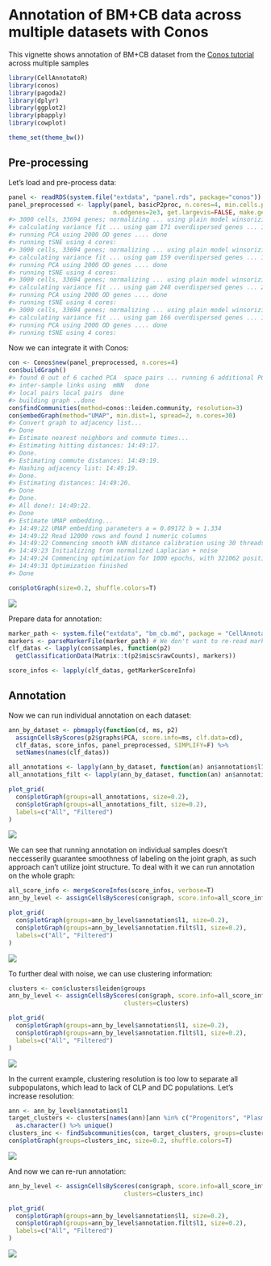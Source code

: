 Annotation of BM+CB data across multiple datasets with Conos
================

This vignette shows annotation of BM+CB dataset from the [Conos
tutorial](https://github.com/hms-dbmi/conos/blob/master/vignettes/walkthrough.md)
across multiple samples

``` r
library(CellAnnotatoR)
library(conos)
library(pagoda2)
library(dplyr)
library(ggplot2)
library(pbapply)
library(cowplot)

theme_set(theme_bw())
```

## Pre-processing

Let’s load and pre-process data:

``` r
panel <- readRDS(system.file("extdata", "panel.rds", package="conos"))
panel_preprocessed <- lapply(panel, basicP2proc, n.cores=4, min.cells.per.gene=0, 
                             n.odgenes=2e3, get.largevis=FALSE, make.geneknn=FALSE)
#> 3000 cells, 33694 genes; normalizing ... using plain model winsorizing ... log scale ... done.
#> calculating variance fit ... using gam 171 overdispersed genes ... 171persisting ... done.
#> running PCA using 2000 OD genes .... done
#> running tSNE using 4 cores:
#> 3000 cells, 33694 genes; normalizing ... using plain model winsorizing ... log scale ... done.
#> calculating variance fit ... using gam 159 overdispersed genes ... 159persisting ... done.
#> running PCA using 2000 OD genes .... done
#> running tSNE using 4 cores:
#> 3000 cells, 33694 genes; normalizing ... using plain model winsorizing ... log scale ... done.
#> calculating variance fit ... using gam 248 overdispersed genes ... 248persisting ... done.
#> running PCA using 2000 OD genes .... done
#> running tSNE using 4 cores:
#> 3000 cells, 33694 genes; normalizing ... using plain model winsorizing ... log scale ... done.
#> calculating variance fit ... using gam 166 overdispersed genes ... 166persisting ... done.
#> running PCA using 2000 OD genes .... done
#> running tSNE using 4 cores:
```

Now we can integrate it with Conos:

``` r
con <- Conos$new(panel_preprocessed, n.cores=4)
con$buildGraph()
#> found 0 out of 6 cached PCA  space pairs ... running 6 additional PCA  space pairs  done
#> inter-sample links using  mNN   done
#> local pairs local pairs  done
#> building graph ..done
con$findCommunities(method=conos::leiden.community, resolution=3)
con$embedGraph(method="UMAP", min.dist=1, spread=2, n.cores=30)
#> Convert graph to adjacency list...
#> Done
#> Estimate nearest neighbors and commute times...
#> Estimating hitting distances: 14:49:17.
#> Done.
#> Estimating commute distances: 14:49:19.
#> Hashing adjacency list: 14:49:19.
#> Done.
#> Estimating distances: 14:49:20.
#> Done
#> Done.
#> All done!: 14:49:22.
#> Done
#> Estimate UMAP embedding...
#> 14:49:22 UMAP embedding parameters a = 0.09172 b = 1.334
#> 14:49:22 Read 12000 rows and found 1 numeric columns
#> 14:49:22 Commencing smooth kNN distance calibration using 30 threads
#> 14:49:23 Initializing from normalized Laplacian + noise
#> 14:49:24 Commencing optimization for 1000 epochs, with 321062 positive edges using 30 threads
#> 14:49:31 Optimization finished
#> Done

con$plotGraph(size=0.2, shuffle.colors=T)
```

![](conos_bm_cb_files/figure-gfm/unnamed-chunk-3-1.png)<!-- -->

Prepare data for
annotation:

``` r
marker_path <- system.file("extdata", "bm_cb.md", package = "CellAnnotatoR")
markers <- parseMarkerFile(marker_path) # We don't want to re-read marker inside each step of lapply
clf_datas <- lapply(con$samples, function(p2) 
  getClassificationData(Matrix::t(p2$misc$rawCounts), markers))

score_infos <- lapply(clf_datas, getMarkerScoreInfo)
```

## Annotation

Now we can run individual annotation on each dataset:

``` r
ann_by_dataset <- pbmapply(function(cd, ms, p2) 
  assignCellsByScores(p2$graphs$PCA, score.info=ms, clf.data=cd),
  clf_datas, score_infos, panel_preprocessed, SIMPLIFY=F) %>% 
  setNames(names(clf_datas))

all_annotations <- lapply(ann_by_dataset, function(an) an$annotation$l1) %>% Reduce(c, .)
all_annotations_filt <- lapply(ann_by_dataset, function(an) an$annotation.filt$l1) %>% Reduce(c, .)

plot_grid(
  con$plotGraph(groups=all_annotations, size=0.2),
  con$plotGraph(groups=all_annotations_filt, size=0.2), 
  labels=c("All", "Filtered")
)
```

![](conos_bm_cb_files/figure-gfm/unnamed-chunk-5-1.png)<!-- -->

We can see that running annotation on individual samples doesn’t
neccesserily guarantee smoothness of labeling on the joint graph, as
such approach can’t utilize joint structure. To deal with it we can run
annotation on the whole graph:

``` r
all_score_info <- mergeScoreInfos(score_infos, verbose=T)
ann_by_level <- assignCellsByScores(con$graph, score.info=all_score_info, clf.data=clf_datas[[1]])

plot_grid(
  con$plotGraph(groups=ann_by_level$annotation$l1, size=0.2),
  con$plotGraph(groups=ann_by_level$annotation.filt$l1, size=0.2), 
  labels=c("All", "Filtered")
)
```

![](conos_bm_cb_files/figure-gfm/unnamed-chunk-6-1.png)<!-- -->

To further deal with noise, we can use clustering information:

``` r
clusters <- con$clusters$leiden$groups
ann_by_level <- assignCellsByScores(con$graph, score.info=all_score_info, clf.data=clf_datas[[1]], 
                                clusters=clusters)

plot_grid(
  con$plotGraph(groups=ann_by_level$annotation$l1, size=0.2),
  con$plotGraph(groups=ann_by_level$annotation.filt$l1, size=0.2), 
  labels=c("All", "Filtered")
)
```

![](conos_bm_cb_files/figure-gfm/unnamed-chunk-7-1.png)<!-- -->

In the current example, clustering resolution is too low to separate all
subpopulatons, which lead to lack of CLP and DC populations. Let’s
increase resolution:

``` r
ann <- ann_by_level$annotation$l1
target_clusters <- clusters[names(ann)[ann %in% c("Progenitors", "Plasma")]] %>% 
  as.character() %>% unique()
clusters_inc <- findSubcommunities(con, target_clusters, groups=clusters, resolution=1)
con$plotGraph(groups=clusters_inc, size=0.2, shuffle.colors=T)
```

![](conos_bm_cb_files/figure-gfm/unnamed-chunk-8-1.png)<!-- -->

And now we can re-run
annotation:

``` r
ann_by_level <- assignCellsByScores(con$graph, score.info=all_score_info, clf.data=clf_datas[[1]], 
                                clusters=clusters_inc)

plot_grid(
  con$plotGraph(groups=ann_by_level$annotation$l1, size=0.2),
  con$plotGraph(groups=ann_by_level$annotation.filt$l1, size=0.2), 
  labels=c("All", "Filtered")
)
```

![](conos_bm_cb_files/figure-gfm/unnamed-chunk-9-1.png)<!-- -->
